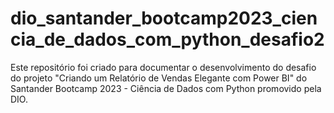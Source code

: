 # dio_santander_bootcamp2023_ciencia_de_dados_com_python_desafio2
 Este repositório foi criado para documentar o desenvolvimento do desafio do projeto "Criando um Relatório de Vendas Elegante com Power BI" do Santander Bootcamp 2023 - Ciência de Dados com Python promovido pela DIO.
